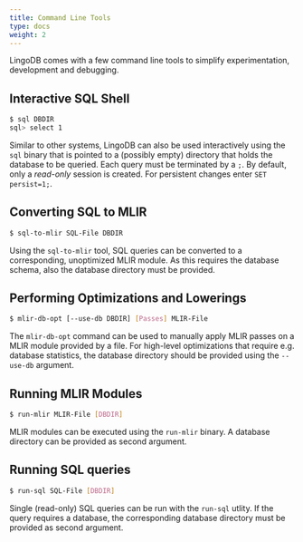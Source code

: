 ```yaml
---
title: Command Line Tools
type: docs
weight: 2
---
```

LingoDB comes with a few command line tools to simplify experimentation, development and debugging.

## Interactive SQL Shell
```sh
$ sql DBDIR
sql> select 1
```

Similar to other systems, LingoDB can also be used interactively using the `sql` binary that is pointed to a (possibly empty) directory that holds the database to be queried. Each query must be terminated by a `;`. By default, only a *read-only* session is created. For persistent changes enter `SET persist=1;`.

## Converting SQL to MLIR
```sh
$ sql-to-mlir SQL-File DBDIR
```
Using the `sql-to-mlir` tool, SQL queries can be converted to a corresponding, unoptimized MLIR module. As this requires the database schema, also the database directory must be provided.

## Performing Optimizations and Lowerings
```sh
$ mlir-db-opt [--use-db DBDIR] [Passes] MLIR-File
```
The `mlir-db-opt` command can be used to manually apply MLIR passes on a MLIR module provided by a file. For high-level optimizations that require e.g. database statistics, the database directory should be provided using the `--use-db` argument.

## Running MLIR Modules

```sh
$ run-mlir MLIR-File [DBDIR]
```
MLIR modules can be executed using the `run-mlir` binary. A database directory can be provided as second argument.

## Running SQL queries

```sh
$ run-sql SQL-File [DBDIR]
```
Single (read-only) SQL queries can be run with the `run-sql` utlity. If the query requires a database, the corresponding database directory must be provided as second argument.
